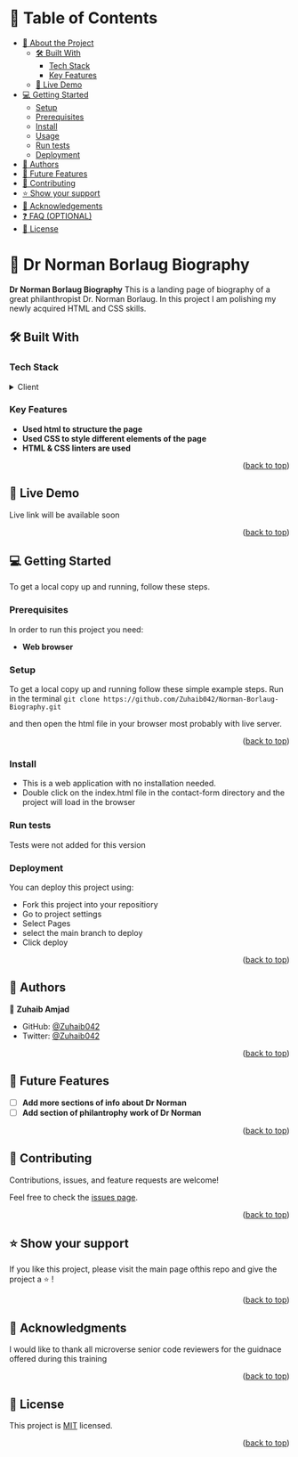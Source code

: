 <!-- TABLE OF CONTENTS -->

# 📗 Table of Contents

- [📖 About the Project](#about-project)
  - [🛠 Built With](#built-with)
    - [Tech Stack](#tech-stack)
    - [Key Features](#key-features)
  - [🚀 Live Demo](#live-demo)
- [💻 Getting Started](#getting-started)
  - [Setup](#setup)
  - [Prerequisites](#prerequisites)
  - [Install](#install)
  - [Usage](#usage)
  - [Run tests](#run-tests)
  - [Deployment](#triangular_flag_on_post-deployment)
- [👥 Authors](#authors)
- [🔭 Future Features](#future-features)
- [🤝 Contributing](#contributing)
- [⭐️ Show your support](#support)
- [🙏 Acknowledgements](#acknowledgements)
- [❓ FAQ (OPTIONAL)](#faq)
- [📝 License](#license)

<!-- PROJECT DESCRIPTION -->

# 📖 <a name="about-project">Dr Norman Borlaug Biography</a>

**Dr Norman Borlaug Biography** This is a landing page of biography of a great philanthropist Dr. Norman Borlaug. In this project I am polishing my newly acquired HTML and CSS skills.

## 🛠 Built With <a name="built-with"></a>

### Tech Stack <a name="tech-stack"></a>

<details>
  <summary>Client</summary>
  <ul>
    <li><a href="https://developer.mozilla.org/en-US/docs/Web/HTML/">HTML</a></li>
  </ul>
    <ul>
    <li><a href="https://developer.mozilla.org/en-US/docs/Web/CSS/">CSS</a></li>
  </ul>
</details>

<!-- Features -->

### Key Features <a name="key-features"></a>

- **Used html to structure the page**
- **Used CSS to style different elements of the page**
- **HTML & CSS linters are used**

<p align="right">(<a href="#readme-top">back to top</a>)</p>

<!-- LIVE DEMO -->

## 🚀 Live Demo <a name="live-demo"></a>

Live link will be available soon

<p align="right">(<a href="#readme-top">back to top</a>)</p>

<!-- GETTING STARTED -->

## 💻 Getting Started <a name="getting-started"></a>

To get a local copy up and running, follow these steps.

### Prerequisites

In order to run this project you need:

- **Web browser**

### Setup

To get a local copy up and running follow these simple example steps.
Run in the terminal
`git clone https://github.com/Zuhaib042/Norman-Borlaug-Biography.git`

and then open the html file in your browser most probably with live server.

<p align="right">(<a href="#readme-top">back to top</a>)</p>

### Install

- This is a web application with no installation needed.
- Double click on the index.html file in the contact-form directory and the project will load in the browser

### Run tests

Tests were not added for this version

### Deployment

You can deploy this project using:

- Fork this project into your repositiory
- Go to project settings
- Select Pages
- select the main branch to deploy
- Click deploy

<p align="right">(<a href="#readme-top">back to top</a>)</p>

<!-- AUTHORS -->

## 👥 Authors <a name="authors"></a>

👤 **Zuhaib Amjad**

- GitHub: [@Zuhaib042](https://github.com/Zuhaib042)
- Twitter: [@Zuhaib042](https://twitter.com/Zuhaib042)

<p align="right">(<a href="#readme-top">back to top</a>)</p>

<!-- FUTURE FEATURES -->

## 🔭 Future Features <a name="future-features"></a>

- [ ] **Add more sections of info about Dr Norman**
- [ ] **Add section of philantrophy work of Dr Norman**

<p align="right">(<a href="#readme-top">back to top</a>)</p>

<!-- CONTRIBUTING -->

## 🤝 Contributing <a name="contributing"></a>

Contributions, issues, and feature requests are welcome!

Feel free to check the [issues page](../../issues/).

<p align="right">(<a href="#readme-top">back to top</a>)</p>

<!-- SUPPORT -->

## ⭐️ Show your support <a name="support"></a>

If you like this project, please visit the main page ofthis repo and give the project a ⭐️ !

<p align="right">(<a href="#readme-top">back to top</a>)</p>

<!-- ACKNOWLEDGEMENTS -->

## 🙏 Acknowledgments <a name="acknowledgements"></a>

I would like to thank all microverse senior code reviewers for the guidnace offered during this training

<p align="right">(<a href="#readme-top">back to top</a>)</p>

<!-- LICENSE -->

## 📝 License <a name="license"></a>

This project is [MIT](./LICENSE.md) licensed.

<p align="right">(<a href="#readme-top">back to top</a>)</p>

